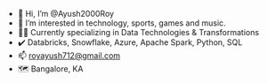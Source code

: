 - 👋 Hi, I’m @Ayush2000Roy
- 👀 I’m interested in technology, sports, games and music.
- 🧑‍💻 Currently specializing in Data Technologies & Transformations
- ✔️ Databricks, Snowflake, Azure, Apache Spark, Python, SQL
- 📫 royayush712@gmail.com
- 🗺️ Bangalore, KA

<!---
Ayush2000Roy/Ayush2000Roy is a ✨ special ✨ repository because its `README.md` (this file) appears on your GitHub profile.
You can click the Preview link to take a look at your changes.
--->
